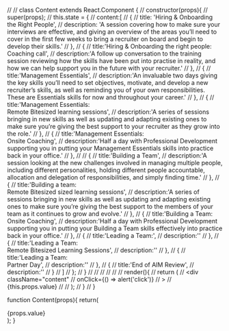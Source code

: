//
// class Content extends React.Component {
//   constructor(props){
//     super(props);
//     this.state = {
//       content:[
//         {
//           title: 'Hiring & Onboarding the Right People',
//           description: 'A session covering how to make sure your interviews are effective, and giving an overview of the areas you’ll need to cover in the first few weeks to bring a recruiter on board and begin to develop their skills.'
//         },
//         {
//           title:'Hiring & Onboarding the right people:</br> Coaching call',
//           description:'A follow up conversation to the training session reviewing how the skills have been put into practise in reality, and how we can help support you in the future with your recruiter.'
//         },
//         {
//           title:'Management Essentials',
//           description:'An invaluable two days giving the key skills you’ll need to set objectives, motivate, and develop a new recruiter’s skills, as well as reminding you of your own responsibilities.  These are Essentials skills for now and throughout your career.'
//         },
//         {
//           title:'Management Essentials:</br> Remote Bitesized learning sessions',
//           description:'A series of sessions bringing in new skills as well as updating and adapting existing ones to make sure you’re giving the best support to your recruiter as they grow into the role.'
//         },
//         {
//           title:'Management Essentials:</br> Onsite Coaching',
//           description:'Half a day with Professional Development supporting you in putting your Management Essentials skills into practice back in your office.'
//         },
//
//         {
//           title:'Building a Team',
//           description:'A session looking at the new challenges involved in managing multiple people, including different personalities, holding different people accountable, allocation and delegation of responsibilities, and simply finding time.'
//         },
//         {
//           title:'Building a team:</br> Remote Bitesized sized learning sessions',
//           description:'A series of sessions bringing in new skills as well as updating and adapting existing ones to make sure you’re giving the best support to the members of your team as it continues to grow and evolve.'
//         },
//         {
//           title:'Building a Team:</br> Onsite Coaching',
//           description:'Half a day with Professional Development supporting you in putting your Building a Team skills effectively into practice back in your office.'
//         },
//         {
//           title:'Leading a Team:',
//           description:''
//         },
//         {
//           title:'Leading a Team:</br> Remote Bitesized Learning Sessions',
//           description:''
//         },
//         {
//           title:'Leading a Team:</br> Partner Day',
//           description:''
//         },
//         {
//           title:'End of AIM Review',
//           description:''
//         }
//       ]
//     };
//   }
//
//
//
//
//
//   render(){
//     return (
//       <div className="content"
//       onClick={() => alert('click')}
//       >
//         {this.props.value}
//       </div>
//     );
//   }
// }



function Content(props){
  return(
    <div className="content" onClick={props.onClick}>
      {props.value}
    </div>
  );
}
